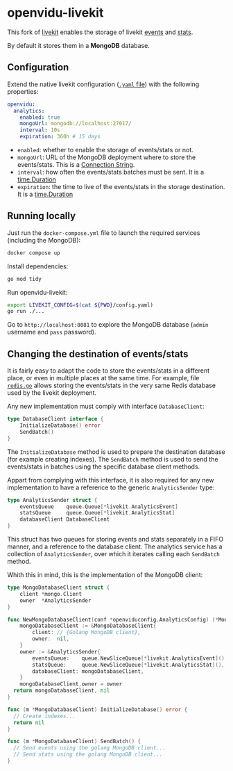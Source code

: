 # openvidu-livekit

This fork of [livekit](https://github.com/livekit/livekit) enables the storage of livekit [events](https://github.com/livekit/protocol/blob/34c5703691c674b7166ac4668d3dab044eee51f8/livekit_analytics.proto#L128) and [stats](https://github.com/livekit/protocol/blob/34c5703691c674b7166ac4668d3dab044eee51f8/livekit_analytics.proto#L64).

By default it stores them in a **MongoDB** database.

## Configuration

Extend the native livekit configuration ([`.yaml` file](https://docs.livekit.io/realtime/self-hosting/deployment/#Configuration)) with the following properties:

```yaml
openvidu:
  analytics:
    enabled: true
    mongoUrl: mongodb://localhost:27017/
    interval: 10s
    expiration: 360h # 15 days
```

- `enabled`: whether to enable the storage of events/stats or not.
- `mongoUrl`: URL of the MongoDB deployment where to store the events/stats. This is a [Connection String](https://www.mongodb.com/docs/manual/reference/connection-string/).
- `interval`: how often the events/stats batches must be sent. It is a [time.Duration](https://pkg.go.dev/time#Duration)
- `expiration`: the time to live of the events/stats in the storage destination. It is a [time.Duration](https://pkg.go.dev/time#Duration)

## Running locally

Just run the `docker-compose.yml` file to launch the required services (including the MongoDB):

```bash
docker compose up
```

Install dependencies:

```bash
go mod tidy
```

Run openvidu-livekit:

```bash
export LIVEKIT_CONFIG=$(cat ${PWD}/config.yaml)
go run ./...
```

Go to `http://localhost:8081` to explore the MongoDB database (`admin` username and `pass` password).

## Changing the destination of events/stats

It is fairly easy to adapt the code to store the events/stats in a different place, or even in multiple places at the same time. For example, file [`redis.go`]() allows storing the events/stats in the very same Redis database used by the livekit deployment.

Any new implementation must comply with interface `DatabaseClient`:

```go
type DatabaseClient interface {
	InitializeDatabase() error
	SendBatch()
}
```

The `InitializeDatabase` method is used to prepare the destination database (for example creating indexes). The `SendBatch` method is used to send the events/stats in batches using the specific database client methods.

Appart from complying with this interface, it is also required for any new implementation to have a reference to the generic `AnalyticsSender` type:

```go
type AnalyticsSender struct {
	eventsQueue    queue.Queue[*livekit.AnalyticsEvent]
	statsQueue     queue.Queue[*livekit.AnalyticsStat]
	databaseClient DatabaseClient
}
```

This struct has two queues for storing events and stats separately in a FIFO manner, and a reference to the database client. The analytics service has a collection of `AnalyticsSender`, over which it iterates calling each `SendBatch` method.

Whith this in mind, this is the implementation of the MongoDB client:

```go
type MongoDatabaseClient struct {
	client *mongo.Client
	owner  *AnalyticsSender
}

func NewMongoDatabaseClient(conf *openviduconfig.AnalyticsConfig) (*MongoDatabaseClient, error) {
	mongoDatabaseClient := &MongoDatabaseClient{
		client: // {Golang MongoDB client},
		owner:  nil,
	}
	owner := &AnalyticsSender{
		eventsQueue:    queue.NewSliceQueue[*livekit.AnalyticsEvent](),
		statsQueue:     queue.NewSliceQueue[*livekit.AnalyticsStat](),
		databaseClient: mongoDatabaseClient,
	}
	mongoDatabaseClient.owner = owner
  return mongoDatabaseClient, nil
}

func (m *MongoDatabaseClient) InitializeDatabase() error {
  // Create indexes...
  return nil
}

func (m *MongoDatabaseClient) SendBatch() {
  // Send events using the golang MongoDB client...
  // Send stats using the golang MongoDB client...
}
```